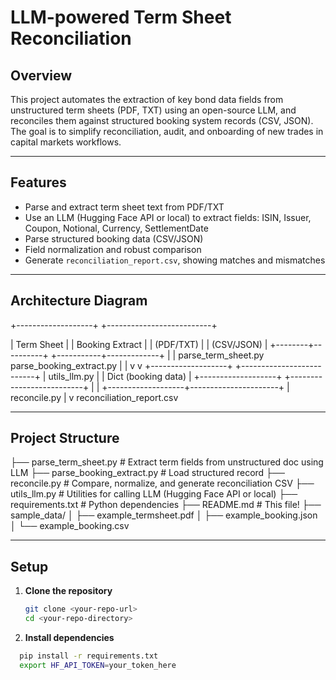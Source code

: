 # LLM-powered Term Sheet Reconciliation

## Overview

This project automates the extraction of key bond data fields from unstructured term sheets (PDF, TXT) using an open-source LLM, and reconciles them against structured booking system records (CSV, JSON). The goal is to simplify reconciliation, audit, and onboarding of new trades in capital markets workflows.

---

## Features

- Parse and extract term sheet text from PDF/TXT
- Use an LLM (Hugging Face API or local) to extract fields: ISIN, Issuer, Coupon, Notional, Currency, SettlementDate
- Parse structured booking data (CSV/JSON)
- Field normalization and robust comparison
- Generate `reconciliation_report.csv`, showing matches and mismatches

---

## Architecture Diagram
+-------------------+ +--------------------------+

| Term Sheet | | Booking Extract |
| (PDF/TXT) | | (CSV/JSON) |
+--------+----------+ +-----------+-------------+
| |
parse_term_sheet.py parse_booking_extract.py
| |
v v
+-------------------+ +--------------------------+
| utils_llm.py | | Dict (booking data) |
+-------------------+ +--------------------------+
| |
+-------------------+----------------------+
|
reconcile.py
|
v
reconciliation_report.csv

---

## Project Structure

├── parse_term_sheet.py # Extract term fields from unstructured doc using LLM
├── parse_booking_extract.py # Load structured record
├── reconcile.py # Compare, normalize, and generate reconciliation CSV
├── utils_llm.py # Utilities for calling LLM (Hugging Face API or local)
├── requirements.txt # Python dependencies
├── README.md # This file!
├── sample_data/
│ ├── example_termsheet.pdf
│ ├── example_booking.json
│ └── example_booking.csv

---

## Setup

1. **Clone the repository**
   ```sh
   git clone <your-repo-url>
   cd <your-repo-directory>

2. **Install dependencies**
```sh
  pip install -r requirements.txt
  export HF_API_TOKEN=your_token_here  



